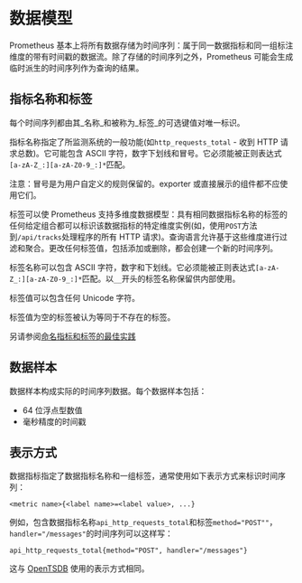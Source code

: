 # 数据模型

Prometheus 基本上将所有数据存储为时间序列：属于同一数据指标和同一组标注维度的带有时间戳的数据流。除了存储的时间序列之外，Prometheus 可能会生成临时派生的时间序列作为查询的结果。

## 指标名称和标签 <a href="#metric-names-and-labels" id="metric-names-and-labels"></a>

每个时间序列都由其\_名称\_和被称为\_标签\_的可选键值对唯一标识。

指标名称指定了所监测系统的一般功能(如`http_requests_total` - 收到 HTTP 请求总数)。它可能包含 ASCII 字符，数字下划线和冒号。它必须能被正则表达式`[a-zA-Z_:][a-zA-Z0-9_:]*`匹配。

注意：冒号是为用户自定义的规则保留的。exporter 或直接展示的组件都不应使用它们。

标签可以使 Prometheus 支持多维度数据模型：具有相同数据指标名称的标签的任何给定组合都可以标识该数据指标的特定维度实例(如，使用`POST`方法到`/api/tracks`处理程序的所有 HTTP 请求)。查询语言允许基于这些维度进行过滤和聚合。更改任何标签值，包括添加或删除，都会创建一个新的时间序列。

标签名称可以包含 ASCII 字符，数字和下划线。它必须能被正则表达式`[a-zA-Z_:][a-zA-Z0-9_:]*`匹配。以`__`开头的标签名称保留供内部使用。

标签值可以包含任何 Unicode 字符。

标签值为空的标签被认为等同于不存在的标签。

另请参阅[命名指标和标签的最佳实践](../practices/naming.md)

## 数据样本 <a href="#samples" id="samples"></a>

数据样本构成实际的时间序列数据。每个数据样本包括：

* 64 位浮点型数值
* 毫秒精度的时间戳

## 表示方式 <a href="#notation" id="notation"></a>

数据指标指定了数据指标名称和一组标签，通常使用如下表示方式来标识时间序列：

```
<metric name>{<label name>=<label value>, ...}
```

例如，包含数据指标名称`api_http_requests_total`和标签`method="POST""`，`handler="/messages"`的时间序列可以这样写：

```
api_http_requests_total{method="POST", handler="/messages"}
```

这与 [OpenTSDB](http://opentsdb.net/) 使用的表示方式相同。
